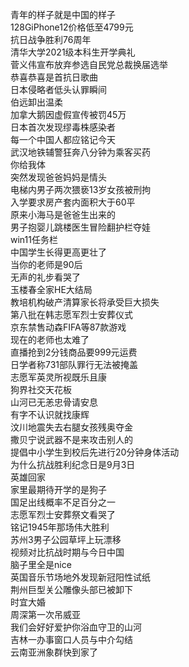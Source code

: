 青年的样子就是中国的样子  
128GiPhone12价格低至4799元  
抗日战争胜利76周年  
清华大学2021级本科生开学典礼  
菅义伟宣布放弃参选自民党总裁换届选举  
恭喜恭喜是首抗日歌曲  
日本侵略者低头认罪瞬间  
伯远卸出温柔  
加拿大鹅因虚假宣传被罚45万  
日本首次发现缪毒株感染者  
每一个中国人都应铭记今天  
武汉地铁辅警狂奔八分钟为乘客买药  
你给我体  
突然发现爸爸妈妈是情头  
电梯内男子两次猥亵13岁女孩被刑拘  
入学要求房产套内面积大于60平  
原来小海马是爸爸生出来的  
男子抱婴儿跳楼医生冒险翻护栏夺娃  
win11任务栏  
中国学生长得更高更壮了  
当你的老师是90后  
无声的礼步看哭了  
玉楼春全家HE大结局  
教培机构破产清算家长将承受巨大损失  
第八批在韩志愿军烈士安葬仪式  
京东禁售动森FIFA等87款游戏  
现在的老师也太难了  
直播抢到2分钱商品要999元运费  
日学者称731部队罪行无法被掩盖  
志愿军英灵所视既乐且康  
狗界社交天花板  
山河已无恙忠骨请安息  
有字不认识就找康辉  
汶川地震失去右腿女孩残奥夺金  
撒贝宁说武器不是来攻击别人的  
提倡中小学生到校后先进行20分钟身体活动  
为什么抗战胜利纪念日是9月3日  
英雄回家  
家里最期待开学的是狗子  
国足出线概率不足百分之一  
志愿军烈士安葬祭文看哭了  
铭记1945年那场伟大胜利  
苏州3男子公园草坪上玩漂移  
视频对比抗战时期与今日中国  
脑子里全是nice  
英国音乐节场地外发现新冠阳性试纸  
荆州巨型关公雕像头部已被卸下  
时宜大婚  
周深第一次吊威亚  
我们会好好爱护你浴血守卫的山河  
吉林一办事窗口人员与中介勾结  
云南亚洲象群快到家了  
